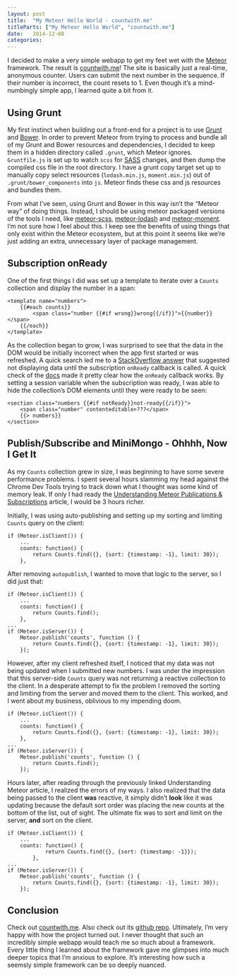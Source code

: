 ```yaml
---
layout: post
title:  "My Meteor Hello World - countwith.me"
titleParts: ["My Meteor Hello World", "countwith.me"]
date:   2014-12-08
categories:
---
```


I decided to make a very simple webapp to get my feet wet with the [Meteor](https://www.meteor.com/) framework. The result is [countwith.me](http://countwith.me)! The site is basically just a real-time, anonymous counter. Users can submit the next number in the sequence. If their number is incorrect, the count resets to 1. Even though it’s a mind-numbingly simple app, I learned quite a bit from it.

## Using Grunt

My first instinct when building out a front-end for a project is to use [Grunt](http://gruntjs.com/) and [Bower](http://bower.io/). In order to prevent Meteor from trying to process and bundle all of my Grunt and Bower resources and dependencies, I decided to keep them in a hidden directory called <code class="language-*">.grunt</code>, which Meteor ignores. <code class="language-*">Gruntfile.js</code> is set up to watch <code class="language-*">scss</code> for [SASS](http://sass-lang.com/) changes, and then dump the compiled css file in the root directory. I have a grunt copy target set up to manually copy select resources (<code class="language-*">lodash.min.js</code>, <code class="language-*">moment.min.js</code>) out of <code class="language-*">.grunt/bower_components</code> into <code class="language-*">js</code>. Meteor finds these css and js resources and bundles them.

From what I’ve seen, using Grunt and Bower in this way isn’t the “Meteor way” of doing things. Instead, I should be using meteor packaged versions of the tools I need, like [meteor-scss](https://github.com/fourseven/meteor-scss), [meteor-lodash](https://github.com/hipertracker/meteor-lodash) and [meteor-moment](https://github.com/acreeger/meteor-moment). I’m not sure how I feel about this. I keep see the benefits of using things that only exist within the Meteor ecosystem, but at this point it seems like we’re just adding an extra, unnecessary layer of package management.

## Subscription onReady

One of the first things I did was set up a template to iterate over a <code class="language-*">Counts</code> collection and display the number in a span:

<pre><code class="language-markup">&lt;template name="numbers"&gt;
    &#123;&#123;#each counts&#125;&#125;
        &lt;span class="number &#123;&#123;#if wrong&#125;&#125;wrong&#123;&#123;/if&#125;&#125;"&gt;&#123;&#123;number&#125;&#125;&lt;/span&gt;
    &#123;&#123;/each&#125;&#125;
&lt;/template&gt;
</code></pre>

As the collection began to grow, I was surprised to see that the data in the DOM would be initially incorrect when the app first started or was refreshed. A quick search led me to a [StackOverflow answer](http://stackoverflow.com/a/15131960/96048) that suggested not displaying data until the subscription <code class="language-*">onReady</code> callback is called. A quick check of the [docs](http://docs.meteor.com/#/basic/Meteor-subscribe) made it pretty clear how the <code class="language-*">onReady</code> callback works. By setting a session variable when the subscription was ready, I was able to hide the collection’s DOM elements until they were ready to be seen:

<pre><code class="language-markup">&lt;section class="numbers &#123;&#123;#if notReady&#125;&#125;not-ready&#123;&#123;/if&#125;&#125;"&gt;
    &lt;span class="number" contenteditable&gt;???&lt;/span&gt;
    &#123;&#123;&gt; numbers&#125;&#125;
&lt;/section&gt;
</code></pre>

## Publish/Subscribe and MiniMongo - Ohhhh, Now I Get It

As my <code class="language-*">Counts</code> collection grew in size, I was beginning to have some severe performance problems. I spent several hours slamming my head against the Chrome Dev Tools trying to track down what I thought was some kind of memory leak. If only I had ready the [Understanding Meteor Publications &amp; Subscriptions](https://www.discovermeteor.com/blog/understanding-meteor-publications-and-subscriptions/) article, I would be 3 hours richer.

Initially, I was using auto-publishing and setting up my sorting and limiting <code class="language-*">Counts</code> query on the client:

<pre><code class="language-javascript">if (Meteor.isClient()) {
    ...
    counts: function() {
        return Counts.find({}, {sort: {timestamp: -1}, limit: 30});
    },
</code></pre>

After removing <code class="language-*">autopublish</code>, I wanted to move that logic to the server, so I did just that:

<pre><code class="language-javascript">if (Meteor.isClient()) {
    ...
    counts: function() {
        return Counts.find();
    },
...
if (Meteor.isServer()) {
    Meteor.publish('counts', function () {
        return Counts.find({}, {sort: {timestamp: -1}, limit: 30});
    });
</code></pre>

However, after my client refreshed itself, I noticed that my data was not being updated when I submitted new numbers. I was under the impression that this server-side <code class="language-*">Counts</code> query was not returning a reactive collection to the client. In a desperate attempt to fix the problem I removed the sorting and limiting from the server and moved them to the client. This worked, and I went about my business, oblivious to my impending doom.

<pre><code class="language-javascript">if (Meteor.isClient()) {
    ...
    counts: function() {
        return Counts.find({}, {sort: {timestamp: -1}, limit: 30});
    },
...
if (Meteor.isServer()) {
    Meteor.publish('counts', function () {
        return Counts.find();
    });
</code></pre>

Hours later, after reading through the previously linked Understanding Meteor article, I realized the errors of my ways. I also realized that the data being passed to the client __was__ reactive, it simply didn’t __look__ like it was updating because the default sort order was placing the new counts at the bottom of the list, out of sight. The ultimate fix was to sort and limit on the server, __and__ sort on the client.

<pre><code class="language-javascript">if (Meteor.isClient()) {
    ...
    counts: function() {
            return Counts.find({}, {sort: {timestamp: -1}});
        },
...
if (Meteor.isServer()) {
    Meteor.publish('counts', function () {
        return Counts.find({}, {sort: {timestamp: -1}, limit: 30});
    });
</code></pre>

## Conclusion

Check out [countwith.me](http://countwith.me). Also check out its [github repo](https://github.com/pcorey/countwith.me). Ultimately, I’m very happy with how the project turned out. I never thought that such an incredibly simple webapp would teach me so much about a framework. Every little thing I learned about the framework gave me glimpses into much deeper topics that I’m anxious to explore. It’s interesting how such a seemsly simple framework can be so deeply nuanced.
